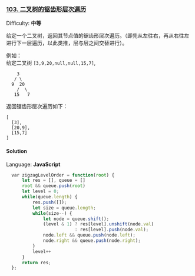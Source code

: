 ### [103\. 二叉树的锯齿形层次遍历](https://leetcode-cn.com/problems/binary-tree-zigzag-level-order-traversal/)

Difficulty: **中等**


给定一个二叉树，返回其节点值的锯齿形层次遍历。（即先从左往右，再从右往左进行下一层遍历，以此类推，层与层之间交替进行）。

例如：  
给定二叉树 `[3,9,20,null,null,15,7]`,

```
    3
   / \
  9  20
    /  \
   15   7
```

返回锯齿形层次遍历如下：

```
[
  [3],
  [20,9],
  [15,7]
]
```


#### Solution

Language: **JavaScript**

```JavaScript
  ​var zigzagLevelOrder = function(root) {
      let res = [], queue = []
      root && queue.push(root)
      let level = 0;
      while(queue.length) {
          res.push([]);
          let size = queue.length;
          while(size--) {
              let node = queue.shift();
              (level & 1) ? res[level].unshift(node.val)
                          : res[level].push(node.val);
              node.left && queue.push(node.left);
              node.right && queue.push(node.right);
          }
          level++
      }
      return res;
  };
```